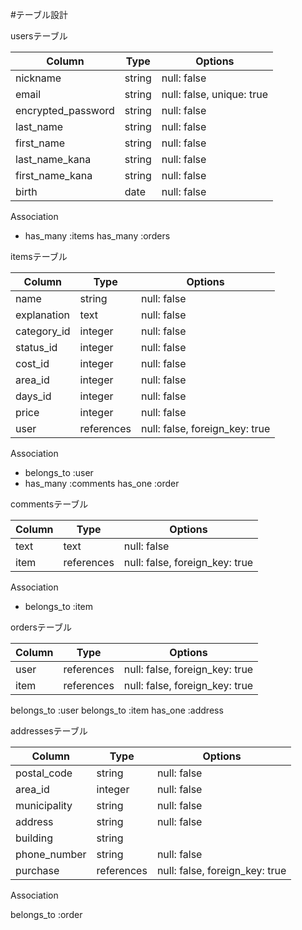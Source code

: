#テーブル設計

  usersテーブル

| Column             | Type    | Options                   |    
| ---------------    | ------  | ------------------------- | 
| nickname           | string  | null: false               |
| email              | string  | null: false, unique: true |
| encrypted_password | string  | null: false               |
| last_name          | string  | null: false               |
| first_name         | string  | null: false               |
| last_name_kana     | string  | null: false               |
| first_name_kana    |  string | null: false               |
| birth              | date    | null: false               | 

   Association

- has_many :items
  has_many :orders


itemsテーブル

| Column      | Type       | Options                        |    
| ---------   | ------     | -----------------------------  |
| name        | string     | null: false                    |
| explanation | text       | null: false                    |
| category_id | integer    | null: false                    |
| status_id   | integer    | null: false                    |
| cost_id     | integer    | null: false                    |
| area_id     | integer    | null: false                    |
| days_id     | integer    | null: false                    |
| price       | integer    | null: false                    |
| user        | references | null: false, foreign_key: true |


   Association

- belongs_to  :user
- has_many    :comments
  has_one     :order
  

commentsテーブル

| Column     | Type        | Options                        |    
| ---------  | ----------  | -----------------------------  |
| text       | text        | null: false                    |
| item       | references  | null: false, foreign_key: true |


   Association
   
- belongs_to :item


ordersテーブル

| Column          | Type        | Options                        |    
| --------------  | ----------  | -----------------------------  |
| user            | references  | null: false, foreign_key: true |
| item            | references  | null: false, foreign_key: true |


  belongs_to   :user 
  belongs_to   :item
  has_one      :address

addressesテーブル

| Column          | Type        | Options                        |    
| --------------  | ----------  | -----------------------------  |
| postal_code     | string      | null: false                    |
| area_id         | integer     | null: false                    |
| municipality    | string      | null: false                    | 
| address         | string      | null: false                    | 
| building        | string      |                                |
| phone_number    | string      | null: false                    | 
| purchase        | references  | null: false, foreign_key: true |

   Association
   
   belongs_to :order


